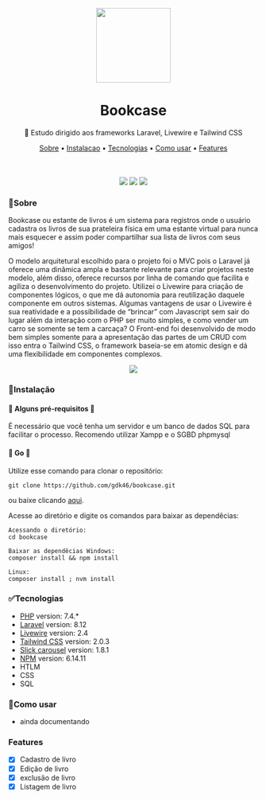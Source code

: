 <p align="center">
<img src="doc/backend-bookcase.svg" width="150">
</p>
<h1 align="center">
    Bookcase
</h1>

<p align="center"> 
📖 Estudo dirigido aos frameworks Laravel,
Livewire e Tailwind CSS
</p>

<p align="center" style="margin-bottom:50px;">
 <a href="#🏁Sobre">Sobre</a> •
 <a href="#🧰Instalação">Instalacao</a> • 
 <a href="#✅tecnologias">Tecnologias</a> • 
 <a href="#📄como-usar">Como usar</a> •
 <a href="#features">Features</a> 
</p>

<p align="center">
<img src="https://img.shields.io/static/v1?label=framework&message=Laravel&color=ff2d20&style=for-the-badge&logo=laravel"/>
<img src="https://img.shields.io/static/v1?label=framework&message=livewire&color=fb70a9&style=for-the-badge&logo=ghost"/>
<img src="https://img.shields.io/static/v1?label=framework&message=Tailwind CSS&color=38B2AC&style=for-the-badge&logo=Tailwind css"/>
</p>



### 🏁Sobre

Bookcase ou estante de livros é um sistema para registros onde o usuário cadastra os livros de sua prateleira física em uma estante virtual para nunca mais esquecer e assim poder compartilhar sua lista de livros com seus amigos!

O modelo arquitetural escolhido para o projeto foi o MVC pois o Laravel já oferece uma dinâmica ampla e bastante relevante para criar projetos neste modelo, além disso, oferece recursos por linha de comando que facilita e agiliza o desenvolvimento do projeto. Utilizei o Livewire para criação de componentes lógicos, o que me dá autonomia para reutilização daquele componente em outros sistemas. Algumas vantagens de usar o Livewire é sua reatividade e a possibilidade de “brincar” com Javascript sem sair do lugar além da interação com o PHP ser muito simples, e como vender um carro se somente se tem a carcaça?
O Front-end foi desenvolvido de modo bem simples somente para a apresentação das partes de um CRUD com isso entra o Tailwind CSS, o framework baseia-se em atomic design e dá uma flexibilidade em componentes complexos. 


<p align="center">
    <img src="doc/explicacao-sobre.svg">
</p>

### 🧰Instalação

#### 🚧 Alguns pré-requisitos 🚧
É necessário que você tenha um servidor e um banco de dados SQL para facilitar o processo.
Recomendo utilizar Xampp e o SGBD phpmysql

#### 🚀 Go 🚀
Utilize esse comando para clonar o repositório:
```GIT
git clone https://github.com/gdk46/bookcase.git
```
ou baixe clicando [aqui](https://github.com/gdk46/bookcase/archive/master.zip).

Acesse ao diretório e digite os comandos para baixar as dependêcias:
```
Acessando o diretório:
cd bookcase

Baixar as dependêcias Windows:
composer install && npm install

Linux:
composer install ; nvm install
```

### ✅Tecnologias

* [PHP](https://www.php.net/) version: 7.4.* 
* [Laravel](https://laravel.com/) version: 8.12 
* [Livewire](https://laravel-livewire.com/) version: 2.4
* [Tailwind CSS](https://tailwindcss.com/) version: 2.0.3
* [Slick carousel](https://kenwheeler.github.io/slick/) version: 1.8.1 
* [NPM](https://www.npmjs.com/) version: 6.14.11 
* HTLM
* CSS
* SQL


### 📄Como usar
 - ainda documentando

### Features

- [x] Cadastro de livro
- [x] Edição de livro
- [x] exclusão de livro
- [x] Listagem de livro
